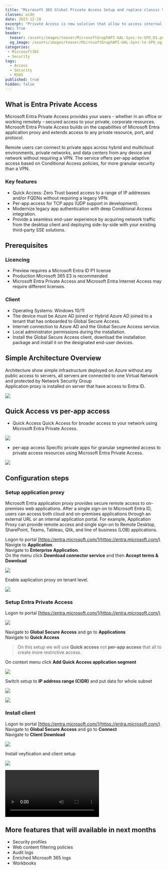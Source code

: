 ```yaml
---
title: "Microsoft 365 Global Private Access Setup and replace classic VPN. "
classes: wide
date: 2023-12-10
excerpt: "Private Access is new solution that allow to access internal resources, it replace classic VPN with  identity-centric Zero Trust Network Access (ZTNA)."
toc: true
header:
  teaser: /assets/images/teaser/MicrosoftGraphAPI-GAL-Sync-to-SPO_01.png
  og_image: /assets/images/teaser/MicrosoftGraphAPI-GAL-Sync-to-SPO_og.png
categories:
 - Microsoft365
 - Security
tags:
  - Access
  - Security
  - M365
published: true
hidden: false
---
```


## What is Entra Private Access

Microsoft Entra Private Access provides your users - whether in an office or working remotely - secured access to your private, corporate resources. Microsoft Entra Private Access builds on the capabilities of Microsoft Entra application proxy and extends access to any private resource, port, and protocol.  

Remote users can connect to private apps across hybrid and multicloud environments, private networks, and data centers from any device and network without requiring a VPN. The service offers per-app adaptive access based on Conditional Access policies, for more granular security than a VPN.  

### Key features

* Quick Access: Zero Trust based access to a range of IP addresses and/or FQDNs without requiring a legacy VPN.
* Per-app access for TCP apps (UDP support in development).
* Modernize legacy app authentication with deep Conditional Access integration.
* Provide a seamless end-user experience by acquiring network traffic from the desktop client and deploying side-by-side with your existing third-party SSE solutions.


## Prerequisites

### Licencing

* Preview requires a Microsoft Entra ID P1 license
* Production Microsoft 365 E3 is recommended
* Microsoft Entra Private Access and Microsoft Entra Internet Access may require different licenses.


### Client

* Operating Systems: Windows 10/11
* The device must be Azure AD joined or Hybrid Azure AD joined to a tenant that has onboarded to Global Secure Access.
* Internet connection to Azure AD and the Global Secure Access service.
* Local administrator permissions during the installation.
* Install the Global Secure Access client, download the installation package and install it on the designated end-user devices.



## Simple Architecture Overview

Architecture show simple infrastructure deployed on Azure without any public access to servers, all servers are connected to one Virtual Network and protected by Network Security Group  
Application proxy is installed on server that have access to Entra ID.  

![](/assets/images/Private-Access/AAD-M365-Private-Access-Architcture.png)

## Quick Access vs per-app access

* Quick Access
Quick Access for broader access to your network using Microsoft Entra Private Access.  

![](/assets/images/Private-Access/AAD-M365-Private-Access-1.png)

* per-app access
Specific private apps for granular segmented access to private access resources using Microsoft Entra Private Access.  

![](/assets/images/Private-Access/AAD-M365-Private-Access-2.png)

## Configuration steps 


### Setup application proxy

Microsoft Entra application proxy provides secure remote access to on-premises web applications. After a single sign-on to Microsoft Entra ID, users can access both cloud and on-premises applications through an external URL or an internal application portal. For example, Application Proxy can provide remote access and single sign-on to Remote Desktop, SharePoint, Teams, Tableau, Qlik, and line of business (LOB) applications.

Logon to portal [https://entra.microsoft.com/](https://entra.microsoft.com/)  
Navigte to **Application**.  
Navigate to **Enterprise Application**.  
On the menu click **Download connector service** and then **Accept terms & Download**  

![](/assets/images/Private-Access/AAD-M365-Private-Access-app-proxy-1.png)

Enable aaplication proxy on tenant level.  

![](/assets/images/Private-Access/AAD-M365-Private-Access-app-proxy-2.png)


### Setup Entra Private Access

Logon to portal [https://entra.microsoft.com/](https://entra.microsoft.com/)  


![](/assets/images/Private-Access/AAD-M365-Private-Access-gsa-1.png)


Navigate to **Global Secure Access** and go to **Applications**   
Navigate to **Quick Access**  

>
> On this setup we will use **Quick access** not **per-app access** that all to create more restrictive access.
>

On context menu click **Add Quick Access application segment**  

![](/assets/images/Private-Access/AAD-M365-Private-Access-gsa-2.png)


Switch setup to **IP address range (CIDR)** and put data for whole subnet  

![](/assets/images/Private-Access/AAD-M365-Private-Access-gsa-3.png)

![](/assets/images/Private-Access/AAD-M365-Private-Access-gsa-4.png)

### Install client

Logon to portal [https://entra.microsoft.com/](https://entra.microsoft.com/)  
Navigate to **Global Secure Access** and go to **Connect**   
Navigate to **Client Download**  

![](/assets/images/Private-Access/AAD-M365-Private-Access-gsa-5.png)

Install veyfication and client setup  

![](/assets/images/Private-Access/AAD-M365-Private-Access-gsa-6.png)

![](/assets/images/Private-Access/M365-GBA-1.mp4)

## More features that will available in next months

* Security profiles
* Web content filtering policies
* Audit logs
* Enriched Microsoft 365 logs​
* Workbooks


